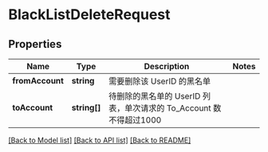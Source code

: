 # BlackListDeleteRequest

## Properties
Name | Type | Description | Notes
------------ | ------------- | ------------- | -------------
**fromAccount** | **string** | 需要删除该 UserID 的黑名单 | 
**toAccount** | **string[]** | 待删除的黑名单的 UserID 列表，单次请求的 To_Account 数不得超过1000 | 

[[Back to Model list]](../README.md#documentation-for-models) [[Back to API list]](../README.md#documentation-for-api-endpoints) [[Back to README]](../README.md)


